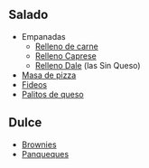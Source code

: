 Salado
------

-   Empanadas
    -   [Relleno de carne](relleno-de-carne.md)
    -   [Relleno Caprese](relleno-caprese.md)
    -   [Relleno Dale](relleno-dale.md) (las Sin Queso)
-   [Masa de pizza](masa-de-pizza.md)
-   [Fideos](fideos.md)
-   [Palitos de queso](palitos-de-queso.md)

Dulce
-----

-   [Brownies](brownies.md)
-   [Panqueques](panqueques.md)

